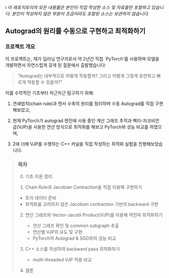 ℹ️ *이 레포지토리의 모든 내용물은 본인이 직접 작성한 소스 및 자료들만 포함하고 있습니다. 본인이 작성하지 않은 부분이 조금이라도 포함된 소스는 보관하지 않습니다.*

## Autograd의 원리를 수동으로 구현하고 최적화하기

### 프로젝트 개요

이 프로젝트는, 제가 딥러닝 연구자로서 약 2년간 직접 `PyTorch'를 사용하며 모델을 개발하면서 자연스럽게 갖게 된 질문에서 출발했습니다:  

>"Autograd는 내부적으로 어떻게 작동할까? 그리고 어떻게 그렇게 유연하고 빠르게 작동할 수 있을까?"

이를 수학적인 기초부터 차근차근 탐구하기 위해:

1. 연쇄법칙(chain rule)과 텐서 수축의 원리를 정리하며 수동 Autograd를 직접 구현해보았고,

2. 현재 PyTorch가 autograd 엔진에 사용 중인 계산 그래프 추적과 벡터-자코비안 곱(VJP)을 사용한 연산 방식으로 최적화를 해보고 PyTorch와 성능 비교를 하였으며,

3. 2에 더해 VJP를 수행하는 C++ 커널을 직접 작성하는 최적화 실험을 진행해보았습니다.

>### 목차
>
>0. 기초 이론 정리
>
>1. Chain Rule과 Jacobian Contraction을 직접 이용해 구현하기
>   - 토이 데이터 준비
>   - 최적화를 고려하지 않은 Jacobian contraction 기반의 backward 구현
>
>2. 연산 그래프와 Vector-Jacobi Product(VJP)를 이용해 역전파 최적화하기
>    - 연산 그래프 확인 및 common subgraph 추출
>    - 연산별 VJP의 유도 및 구현
>    - PyTorch의 Autograd & SGD와의 성능 비교
>
>3. C++ 소스를 작성하여 backward pass 최적화하기
>    - multi-threaded VJP 적용 비교
>
>4. 결론